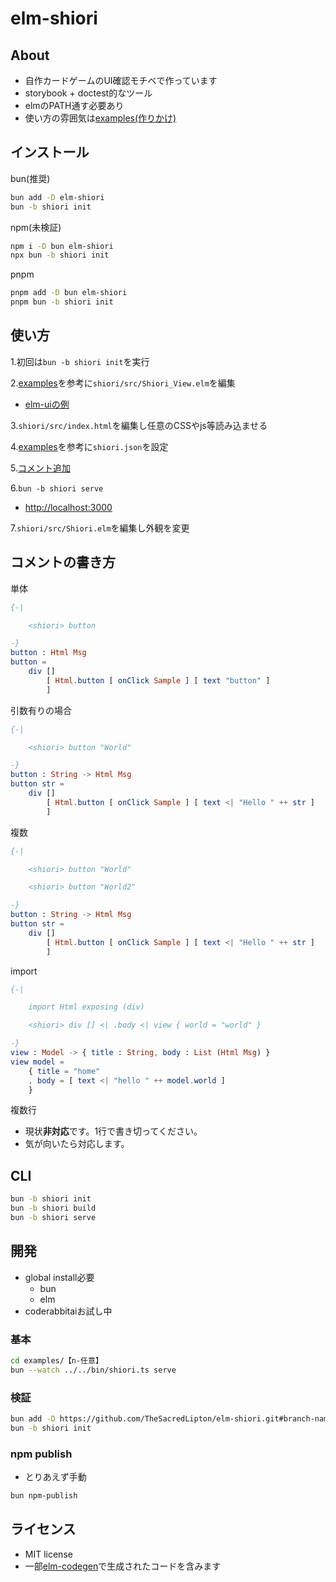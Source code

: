 # elm-shiori

## About

- 自作カードゲームのUI確認モチベで作っています
- storybook + doctest的なツール
- elmのPATH通す必要あり
- 使い方の雰囲気は[examples(作りかけ)](./examples)

## インストール

bun(推奨)

```sh
bun add -D elm-shiori
bun -b shiori init
```

npm(未検証)

```sh
npm i -D bun elm-shiori
npx bun -b shiori init
```

pnpm

```sh
pnpm add -D bun elm-shiori
pnpm bun -b shiori init
```

## 使い方


1.初回は`bun -b shiori init`を実行

2.[examples](./examples)を参考に`shiori/src/Shiori_View.elm`を編集

- [elm-uiの例](https://github.com/TheSacredLipton/elm-shiori/blob/main/examples/03-elm-ui/shiori/src/Shiori_View.elm)

3.`shiori/src/index.html`を編集し任意のCSSやjs等読み込ませる

4.[examples](./examples)を参考に`shiori.json`を設定

5.[コメント追加](#コメントの書き方)

6.`bun -b shiori serve`

- <http://localhost:3000>

7.`shiori/src/Shiori.elm`を編集し外観を変更

## コメントの書き方

単体

```elm
{-|

    <shiori> button

-}
button : Html Msg
button =
    div []
        [ Html.button [ onClick Sample ] [ text "button" ]
        ]
```

引数有りの場合

```elm
{-|

    <shiori> button "World"

-}
button : String -> Html Msg
button str =
    div []
        [ Html.button [ onClick Sample ] [ text <| "Hello " ++ str ]
        ]
```

複数

```elm
{-|

    <shiori> button "World"

    <shiori> button "World2"

-}
button : String -> Html Msg
button str =
    div []
        [ Html.button [ onClick Sample ] [ text <| "Hello " ++ str ]
        ]
```

import

```elm
{-|

    import Html exposing (div)

    <shiori> div [] <| .body <| view { world = "world" }

-}
view : Model -> { title : String, body : List (Html Msg) }
view model =
    { title = "home"
    , body = [ text <| "hello " ++ model.world ]
    }

```

複数行

- 現状**非対応**です。1行で書き切ってください。
- 気が向いたら対応します。

## CLI

```sh
bun -b shiori init
bun -b shiori build
bun -b shiori serve
```

## 開発

- global install必要
  - bun
  - elm
- coderabbitaiお試し中

### 基本

```sh
cd examples/【n-任意】
bun --watch ../../bin/shiori.ts serve
```

### 検証

```sh
bun add -D https://github.com/TheSacredLipton/elm-shiori.git#branch-name
bun -b shiori init
```

### npm publish

- とりあえず手動

```sh
bun npm-publish
```

## ライセンス

- MIT license
- 一部[elm-codegen](https://github.com/mdgriffith/elm-codegen)で生成されたコードを含みます
